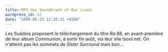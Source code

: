 ```yaml
---
title: MP3 des Soundtrack of Our Lives
wordpress_id: 12
date: "2009-05-23 12:16:31 +0200"
---
```


Les Suédois proposent le téléchargement du titre _Ra 88_, en avant-première de
leur album _Communion_, à sortir fin août, via leur site tsool.net. On n'atteint
pas les sommets de _Sister Surround_ mais bon…
